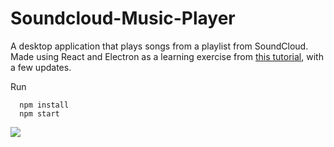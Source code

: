 # Soundcloud-Music-Player

A desktop application that plays songs from a playlist from SoundCloud. Made using React and Electron as a learning exercise from [this tutorial](https://scotch.io/tutorials/build-a-music-player-with-react-electron-i-setup-basic-concepts), with a few updates.

Run  
```
  npm install
  npm start
```
<img src="https://cdn.scotch.io/10/WwAKh2uLTwOEF4TUOnik_scotch-player.gif"></img>
